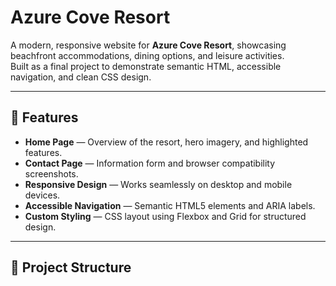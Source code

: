 # Azure Cove Resort

A modern, responsive website for **Azure Cove Resort**, showcasing beachfront accommodations, dining options, and leisure activities.  
Built as a final project to demonstrate semantic HTML, accessible navigation, and clean CSS design.

---

## 🌊 Features

- **Home Page** — Overview of the resort, hero imagery, and highlighted features.
- **Contact Page** — Information form and browser compatibility screenshots.
- **Responsive Design** — Works seamlessly on desktop and mobile devices.
- **Accessible Navigation** — Semantic HTML5 elements and ARIA labels.
- **Custom Styling** — CSS layout using Flexbox and Grid for structured design.

---

## 📂 Project Structure


